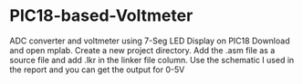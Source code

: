 # PIC18-based-Voltmeter
ADC converter and voltmeter using 7-Seg LED Display on PIC18
Download and open mplab. Create a new project directory. Add the .asm file as a source file and add .lkr in the linker file column.
Use the schematic I used in the report and you can get the output for 0-5V
